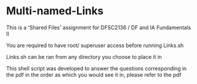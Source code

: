 # Multi-named-Links

This is a 'Shared Files' assignment for DFSC2136 / DF and IA Fundamentals II

You are required to have root/ superuser access before running Links.sh

Links.sh can be ran from any directory you choose to place it in

This shell script was developed to answer the questions corresponding in the pdf in the order as which you would see it in, please refer to the pdf
